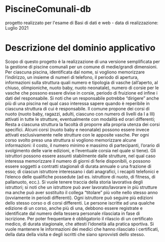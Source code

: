 # PiscineComunali-db
progetto realizzato per l'esame di Basi di dati e web - data di realizzazione: Luglio 2021


# Descrizione del dominio applicativo
Scopo di questo progetto è la realizzazione di una versione semplificata per la
gestione di piscine comunali per un comune di medie/grandi dimensioni. Per
ciascuna piscina, identificata dal nome, si vogliono memorizzare l’indirizzo, un
insieme di numeri di telefono, il periodo di apertura, informazioni sulla struttura quali
numero e tipologia di vasche (all’aperto, al chiuso, olimpioniche, nuoto baby, nuoto
neonatale), numero di corsie per le vasche che possono essere divise in corsie,
periodo di fruizione ed infine i dati del responsabile. Si noti che un responsabile
potrebbe “dirigere” anche più di una piscina nel qual caso interessa sapere quando
è reperibile in ciascuna struttura di cui è responsabile.
Il comune propone dei corsi di nuoto (nuoto baby, ragazzi, adulti, ciascuno con
numero di livelli da I a III) attivati in tutte le strutture, eventualmente con modalità
ed orari differenti; Resta a ciascuna struttura la facoltà di proporre alla propria
utenza dei corsi specifici. Alcuni corsi (nuoto baby e neonatale) possono essere
invece attivati esclusivamente nelle strutture con le apposite vasche. Per ogni corso
svolto preso una struttura si vogliono memorizzare alcune informazioni: il costo, il
numero minimo e massimo di partecipanti, l’orario di svolgimento delle varie edizioni,
e l’eventuale corsia nel quale si tiene).
Gli istruttori possono essere assunti stabilmente dalle strutture, nel qual caso
interessa memorizzare il numero di giorni di ferie disponibili, o possono essere
soggetti a contratti stagionali di durata annuale o una frazione di esso; di ciascun
istruttore interessano i dati anagrafici, i recapiti telefonici e l’elenco delle qualifiche
possedute (ad es. istruttore di nuoto, di fitness, di pallanuoto, ecc.). Si vuole tenere
traccia della storia lavorativa degli istruttori; si noti che un istruttore può aver
lavorato/lavorare in più strutture ma anche può aver sostituito il collega “titolare” più
volte nello stesso anno (ovviamente in periodi differenti). Ogni istruttore può seguire
più edizioni dello stesso corso o di corsi differenti. Le persone iscritte ad una
qualche edizione di un corso, anche più di una, debbono essere registrate e
identificate dal numero della tessera personale rilasciata in fase di iscrizione. Per
poter frequentare è obbligatorio il rilascio di un certificato medico, di durata
stagionale, che attesti l’idoneità alla pratica sportiva. Si vuole mantenere le
informazioni dei medici che hanno rilasciato i certificati, della data della visita e degli
iscritti che siano sprovvisti dello stesso.
